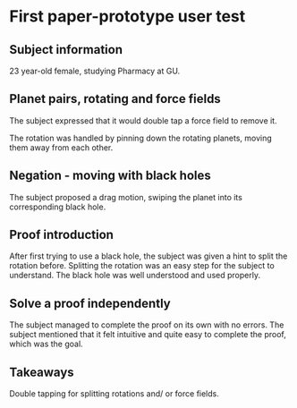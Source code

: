 # First paper-prototype user test
## Subject information
23 year-old female, studying Pharmacy at GU.
## Planet pairs, rotating and force fields
The subject expressed that it would double tap a force field to remove it.

The rotation was handled by pinning down the rotating planets, moving them away from each other.

## Negation - moving with black holes
The subject proposed a drag motion, swiping the planet into its corresponding black hole. 

## Proof introduction
After first trying to use a black hole, the subject was given a hint to split the rotation before. Splitting the rotation was an easy step for the subject to understand. The black hole was well understood and used properly.

## Solve a proof independently
The subject managed to complete the proof on its own with no errors. The subject mentioned that it felt intuitive and quite easy to complete the proof, which was the goal.

## Takeaways
Double tapping for splitting rotations and/ or force fields.
